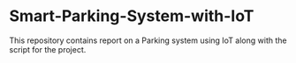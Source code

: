 # Smart-Parking-System-with-IoT
This repository contains report on a Parking system using IoT along with the script for the project.
